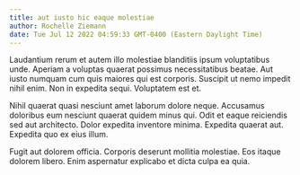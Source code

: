 ```yaml
---
title: aut iusto hic eaque molestiae
author: Rochelle Ziemann
date: Tue Jul 12 2022 04:59:33 GMT-0400 (Eastern Daylight Time)
---
```

Laudantium rerum et autem illo molestiae blanditiis ipsum voluptatibus unde. Aperiam a voluptas quaerat possimus necessitatibus beatae. Aut iusto numquam cum quis maiores qui est corporis. Suscipit ut nemo impedit nihil enim. Non in expedita sequi. Voluptatem est et.

 Nihil quaerat quasi nesciunt amet laborum dolore neque. Accusamus doloribus eum nesciunt quaerat quidem minus qui. Odit et eaque reiciendis sed aut architecto. Dolor expedita inventore minima. Expedita quaerat aut. Expedita quo ex eius illum.

 Fugit aut dolorem officia. Corporis deserunt mollitia molestiae. Eos itaque dolorem libero. Enim aspernatur explicabo et dicta culpa ea quia.